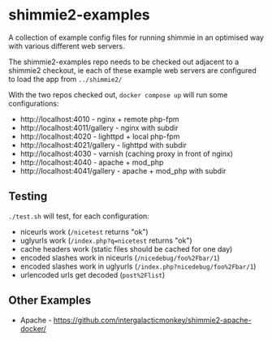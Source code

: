 # shimmie2-examples

A collection of example config files for running shimmie in an optimised way with
various different web servers.

The shimmie2-examples repo needs to be checked out adjacent to a shimmie2 checkout,
ie each of these example web servers are configured to load the app from `../shimmie2/`

With the two repos checked out, `docker compose up` will run some configurations:

* http://localhost:4010 - nginx + remote php-fpm
* http://localhost:4011/gallery - nginx with subdir
* http://localhost:4020 - lighttpd + local php-fpm
* http://localhost:4021/gallery - lighttpd with subdir
* http://localhost:4030 - varnish (caching proxy in front of nginx)
* http://localhost:4040 - apache + mod\_php
* http://localhost:4041/gallery - apache + mod\_php with subdir

## Testing

`./test.sh` will test, for each configuration:

* niceurls work (`/nicetest` returns "ok")
* uglyurls work (`/index.php?q=nicetest` returns "ok")
* cache headers work (static files should be cached for one day)
* encoded slashes work in niceurls (`/nicedebug/foo%2Fbar/1`)
* encoded slashes work in uglyurls (`/index.php?nicedebug/foo%2Fbar/1`)
* urlencoded urls get decoded (`post%2Flist`)

## Other Examples
* Apache - https://github.com/intergalacticmonkey/shimmie2-apache-docker/

